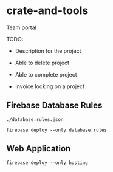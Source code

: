 # crate-and-tools

Team portal


TODO:
- Description for the project
- Able to delete project
- Able to complete project

- Invoice locking on a project

## Firebase Database Rules
`./database.rules.json`

`firebase deploy --only database:rules`


## Web Application
`firebase deploy --only hosting`
